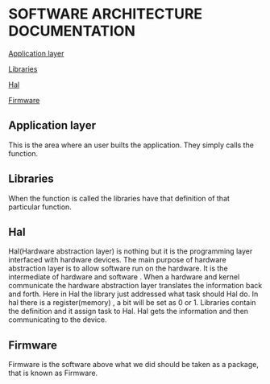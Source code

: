 # SOFTWARE ARCHITECTURE DOCUMENTATION
[Application layer](#Application-layer)

[Libraries](#libraries)

[Hal](#Hal)

[Firmware](#Firmware)


## Application layer
This is the area where an user builts the application. They simply calls the function.


## Libraries
When the function is called the libraries have that definition of that particular function.

## Hal
Hal(Hardware abstraction layer) is nothing but it is the programming layer interfaced with hardware devices. The main purpose of hardware abstraction layer is to allow software run on the hardware. It is the intermediate of hardware and software . When a hardware and kernel communicate the hardware abstraction layer translates the information back and forth. Here in Hal the library just addressed what task should Hal do. In hal there is a register(memory) , a bit will be set as 0 or 1. Libraries contain the definition and it assign task to Hal. Hal gets the information and then communicating to the device.

## Firmware
Firmware is the software above what we did should be taken as a package, that is known as Firmware.





